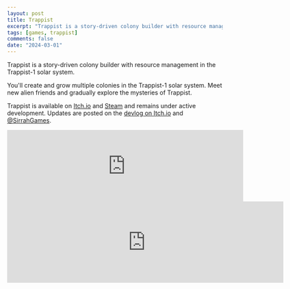 ```yaml
---
layout: post
title: Trappist
excerpt: "Trappist is a story-driven colony builder with resource management in the Trappist-1 solar system."
tags: [games, trappist]
comments: false
date: "2024-03-01"
---
```


Trappist is a story-driven colony builder with resource management in the Trappist-1 solar system.

You'll create and grow multiple colonies in the Trappist-1 solar system. Meet new alien friends and gradually explore the mysteries of Trappist.

Trappist is available on [Itch.io](https://sirrahdev.itch.io/trappist) and [Steam](https://store.steampowered.com/app/2769820/Trappist/) and remains under active development. Updates are posted on the [devlog on Itch.io](https://sirrahdev.itch.io/trappist/devlog/) and [@SirrahGames](https://twitter.com/SirrahGames).

<div class="center">
<iframe src="https://itch.io/embed/935915?linkback=true" width="552" height="167" frameborder="0"><a href="https://sirrahdev.itch.io/trappist">Trappist by Sirrah</a></iframe>
</div>

<div class="center">
<iframe src="https://store.steampowered.com/widget/2769820/" frameborder="0" width="646" height="190"></iframe>
</div>
